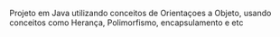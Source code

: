 Projeto em Java utilizando conceitos de Orientaçoes a Objeto, usando conceitos como Herança, Polimorfismo, encapsulamento e etc
